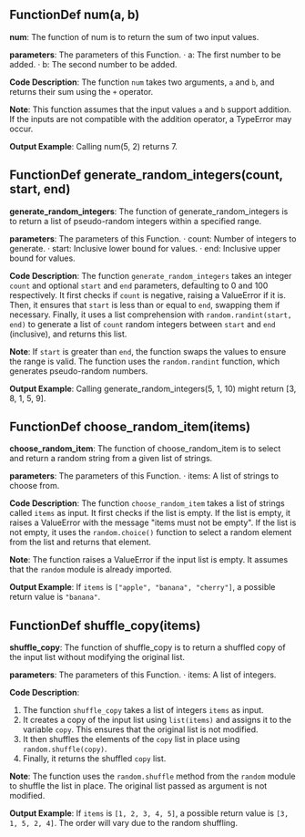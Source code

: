 ## FunctionDef num(a, b)
**num**: The function of num is to return the sum of two input values.

**parameters**: The parameters of this Function.
· a: The first number to be added.
· b: The second number to be added.

**Code Description**: The function `num` takes two arguments, `a` and `b`, and returns their sum using the `+` operator.

**Note**: This function assumes that the input values `a` and `b` support addition. If the inputs are not compatible with the addition operator, a TypeError may occur.

**Output Example**: Calling num(5, 2) returns 7.

## FunctionDef generate_random_integers(count, start, end)
**generate_random_integers**: The function of generate_random_integers is to return a list of pseudo-random integers within a specified range.

**parameters**: The parameters of this Function.
· count: Number of integers to generate.
· start: Inclusive lower bound for values.
· end: Inclusive upper bound for values.

**Code Description**: 
The function `generate_random_integers` takes an integer `count` and optional `start` and `end` parameters, defaulting to 0 and 100 respectively. It first checks if `count` is negative, raising a ValueError if it is. Then, it ensures that `start` is less than or equal to `end`, swapping them if necessary. Finally, it uses a list comprehension with `random.randint(start, end)` to generate a list of `count` random integers between `start` and `end` (inclusive), and returns this list.

**Note**: 
If `start` is greater than `end`, the function swaps the values to ensure the range is valid. The function uses the `random.randint` function, which generates pseudo-random numbers.

**Output Example**: Calling generate_random_integers(5, 1, 10) might return [3, 8, 1, 5, 9].

## FunctionDef choose_random_item(items)
**choose_random_item**: The function of choose_random_item is to select and return a random string from a given list of strings.

**parameters**: The parameters of this Function.
· items: A list of strings to choose from.

**Code Description**: 
The function `choose_random_item` takes a list of strings called `items` as input. It first checks if the list is empty. If the list is empty, it raises a ValueError with the message "items must not be empty". If the list is not empty, it uses the `random.choice()` function to select a random element from the list and returns that element.

**Note**: 
The function raises a ValueError if the input list is empty. It assumes that the `random` module is already imported.

**Output Example**: If `items` is `["apple", "banana", "cherry"]`, a possible return value is `"banana"`.

## FunctionDef shuffle_copy(items)
**shuffle_copy**: The function of shuffle_copy is to return a shuffled copy of the input list without modifying the original list.

**parameters**: The parameters of this Function.
· items: A list of integers.

**Code Description**: 
1. The function `shuffle_copy` takes a list of integers `items` as input.
2. It creates a copy of the input list using `list(items)` and assigns it to the variable `copy`. This ensures that the original list is not modified.
3. It then shuffles the elements of the `copy` list in place using `random.shuffle(copy)`.
4. Finally, it returns the shuffled `copy` list.

**Note**: The function uses the `random.shuffle` method from the `random` module to shuffle the list in place. The original list passed as argument is not modified.

**Output Example**: If `items` is `[1, 2, 3, 4, 5]`, a possible return value is `[3, 1, 5, 2, 4]`. The order will vary due to the random shuffling.

